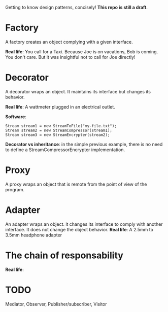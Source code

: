Getting to know design patterns, concisely! **This repo is still a draft**.

# Factory
A factory creates an object complying with a given interface.

**Real life**: You call for a Taxi. Because Joe is on vacations, Bob is coming. You don't care. But it was insightful not to call for Joe directly!

# Decorator
A decorator wraps an object. It maintains its interface but changes its behavior.

**Real life**: A wattmeter plugged in an electrical outlet.

**Software**:
```
Stream stream1 = new StreamToFile("my-file.txt");
Stream stream2 = new StreamCompressor(stream1);
Stream stream3 = new StreamEncrypter(stream2);
```
**Decorator vs inheritance**: in the simple previous example, there is no need to define a StreamCompressorEncrypter implementation.

# Proxy
A proxy wraps an object that is remote from the  point of view of the program.

# Adapter
An adapter wraps an object. it changes its interface to comply with another interface. It does not change the object behavior.
**Real life**: A 2.5mm to 3.5mm headphone adapter

# The chain of responsability
**Real life**: 

# TODO
Mediator, Observer, Publisher/subscriber, Visitor

